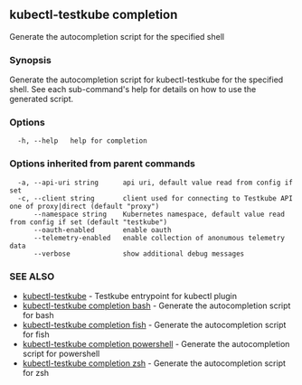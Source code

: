 ## kubectl-testkube completion

Generate the autocompletion script for the specified shell

### Synopsis

Generate the autocompletion script for kubectl-testkube for the specified shell.
See each sub-command's help for details on how to use the generated script.


### Options

```
  -h, --help   help for completion
```

### Options inherited from parent commands

```
  -a, --api-uri string      api uri, default value read from config if set
  -c, --client string       client used for connecting to Testkube API one of proxy|direct (default "proxy")
      --namespace string    Kubernetes namespace, default value read from config if set (default "testkube")
      --oauth-enabled       enable oauth
      --telemetry-enabled   enable collection of anonumous telemetry data
      --verbose             show additional debug messages
```

### SEE ALSO

* [kubectl-testkube](kubectl-testkube.md)	 - Testkube entrypoint for kubectl plugin
* [kubectl-testkube completion bash](kubectl-testkube_completion_bash.md)	 - Generate the autocompletion script for bash
* [kubectl-testkube completion fish](kubectl-testkube_completion_fish.md)	 - Generate the autocompletion script for fish
* [kubectl-testkube completion powershell](kubectl-testkube_completion_powershell.md)	 - Generate the autocompletion script for powershell
* [kubectl-testkube completion zsh](kubectl-testkube_completion_zsh.md)	 - Generate the autocompletion script for zsh


